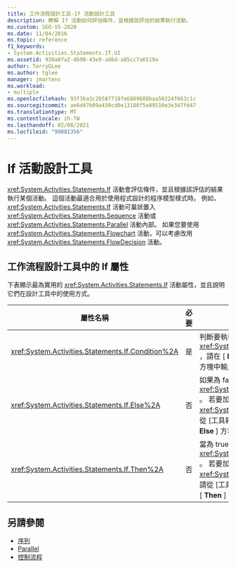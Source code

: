 ```yaml
---
title: 工作流程設計工具-If 活動設計工具
description: 瞭解 If 活動如何評估條件，並根據該評估的結果執行活動。
ms.custom: SEO-VS-2020
ms.date: 11/04/2016
ms.topic: reference
f1_keywords:
- System.Activities.Statements.If.UI
ms.assetid: 930a8fa2-db98-43e9-ad6d-a85cc7a6519a
author: TerryGLee
ms.author: tglee
manager: jmartens
ms.workload:
- multiple
ms.openlocfilehash: 93f36a3c2b587718fe6889688baa50224f663c1c
ms.sourcegitcommit: ae6d47b09a439cd0e13180f5e89510e3e347fd47
ms.translationtype: MT
ms.contentlocale: zh-TW
ms.lasthandoff: 02/08/2021
ms.locfileid: "99881356"
---
```

# <a name="if-activity-designer"></a>If 活動設計工具

<xref:System.Activities.Statements.If> 活動會評估條件，並且根據該評估的結果執行某個活動。 這個活動最適合用於使用程式設計的程序模型樣式時。 例如，<xref:System.Activities.Statements.If> 活動可巢狀置入 <xref:System.Activities.Statements.Sequence> 活動或 <xref:System.Activities.Statements.Parallel> 活動內部。 如果您要使用 <xref:System.Activities.Statements.Flowchart> 活動，可以考慮改用 <xref:System.Activities.Statements.FlowDecision> 活動。

## <a name="if-properties-in-the-workflow-designer"></a>工作流程設計工具中的 If 屬性

下表顯示最為實用的 <xref:System.Activities.Statements.If> 活動屬性，並且說明它們在設計工具中的使用方式。

|屬性名稱|必要|使用方式|
|-|--------------|-|
|<xref:System.Activities.Statements.If.Condition%2A>|是|判斷要執行哪個子活動的條件。 若要設定 <xref:System.Activities.Statements.If.Condition%2A> ，請在 [ **If** ] 活動設計工具上或在屬性方格的 [**條件**] 方塊中輸入 Visual Basic 運算式。|
|<xref:System.Activities.Statements.If.Else%2A>|否|如果為 false 時要執行的活動 <xref:System.Activities.Statements.If.Condition%2A> 。  若要加入由分支執行的活動 <xref:System.Activities.Statements.If.Else%2A> ，請從 [工具箱] 將活動拖放到 [ **If** ] 活動設計 **工具** 上的 [ **Else** ] 方塊，並在 [在此放置活動] 提示文字。|
|<xref:System.Activities.Statements.If.Then%2A>|否|當為 true 時要執行的活動 <xref:System.Activities.Statements.If.Condition%2A> 。  若要加入由分支執行的活動 <xref:System.Activities.Statements.If.Then%2A> ，請從 [工具箱] 將活動拖放到 [ **If** ] 活動設計 **工具** 上的 [ **Then** ] 方塊，並在 [在此放置活動] 提示文字。|

## <a name="see-also"></a>另請參閱

- [序列](../workflow-designer/sequence-activity-designer.md)
- [Parallel](../workflow-designer/parallel-activity-designer.md)
- [控制流程](../workflow-designer/control-flow-activity-designers.md)
